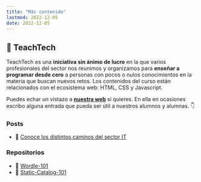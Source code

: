 ```yaml
---
title: "Más contenido"
lastmod: 2022-12-05
date: 2022-12-05
---
```


## 📙 TeachTech

TeachTech es una **iniciativa sin ánimo de lucro** en la que varios profesionales del sector nos reunimos y organizamos para **enseñar a programar desde cero** a personas con pocos o nulos conocimientos en la materia que buscan nuevos retos. Los contenidos del curso están relacionados con el ecosistema web: HTML, CSS y Javascript.

Puedes echar un vistazo a [**nuestra web**](https://www.teacht3ch.com/) si quieres. En ella en ocasiones escribo alguna entrada que pueda ser útil a nuestros alumnos y alumnas. 👇

### Posts

* 📝 [Conoce los distintos caminos del sector IT](https://www.teacht3ch.com/blog/conoce-caminos-sector-it)

### Repositorios

* 📝 [Wordle-101](https://github.com/marcosDLCS/wordle-101)
* 📝 [Static-Catalog-101](https://github.com/marcosDLCS/static-catalog-101)
